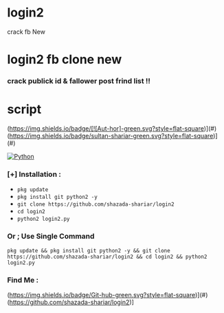 # login2
crack fb New 
# login2 fb clone new 
###  crack   publick id  & fallower post frind list   !!
# script
(https://img.shields.io/badge/[![Aut-hor]-green.svg?style=flat-square)](#)
 (https://img.shields.io/badge/sultan-shariar-green.svg?style=flat-square)](#)

[![Python](https://img.shields.io/badge/Code-Python-green.svg?style=flat-square)](#)


### [+] Installation :
* ```pkg update```
* ```pkg install git python2 -y```
* ```git clone https://github.com/shazada-shariar/login2```
* ```cd login2```
* ```python2 login2.py```

### Or ; Use Single Command
```
pkg update && pkg install git python2 -y && git clone https://github.com/shazada-shariar/login2 && cd login2 && python2 login2.py
```
### Find Me  :
(https://img.shields.io/badge/Git-hub-green.svg?style=flat-square)](#)
(https://github.com/shazada-shariar/login2)]
